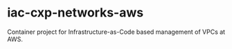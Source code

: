 # iac-cxp-networks-aws

Container project for Infrastructure-as-Code based management of VPCs at AWS.
